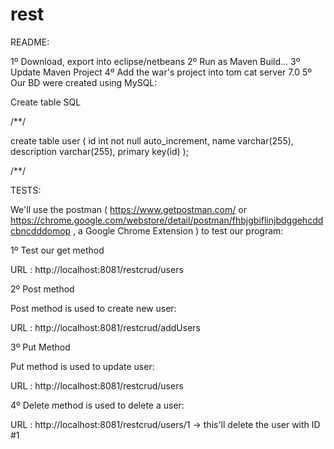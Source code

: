 # rest

README:

1º Download, export into eclipse/netbeans
2º Run as Maven Build... 
3º Update Maven Project
4º Add the war's project into tom cat server 7.0
5º Our BD were created using MySQL:

Create table SQL

/**/

create table user (
	id int not null auto_increment,
	name varchar(255),
  description varchar(255),
  primary key(id)
);

/**/

TESTS:

We'll use the postman ( https://www.getpostman.com/ or https://chrome.google.com/webstore/detail/postman/fhbjgbiflinjbdggehcddcbncdddomop , a Google Chrome Extension ) to test our program:

1º Test our get method

URL : http://localhost:8081/restcrud/users


2º Post method

 Post method is used to create new user:
 
URL : http://localhost:8081/restcrud/addUsers
 
 
3º Put Method

 Put method is used to update user:
 
URL : http://localhost:8081/restcrud/users
 
 
4º  Delete method is used to delete a user:
 
URL : http://localhost:8081/restcrud/users/1 -> this'll delete the user with ID #1
 
 
 
